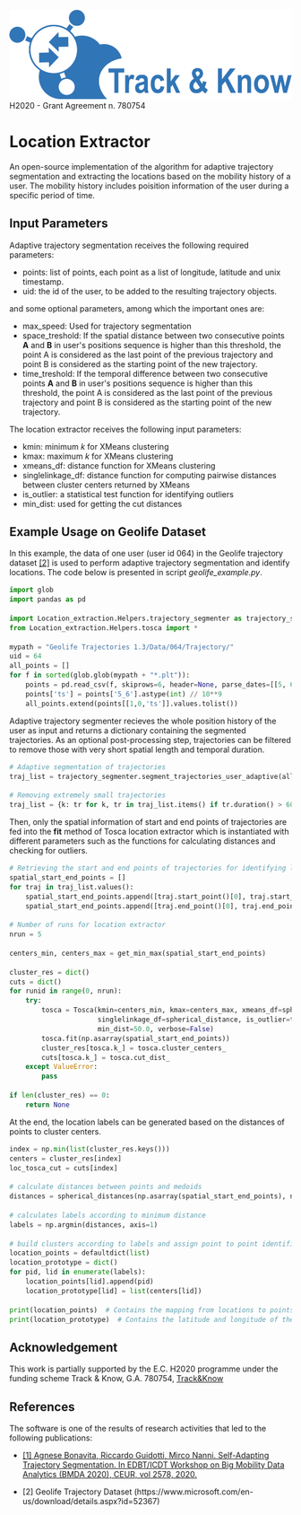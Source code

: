 ![Track and Know project](../EV_simulation/fig/tak.jpg "Track and Know project")
H2020 - Grant Agreement n. 780754

# Location Extractor
An open-source implementation of the algorithm for adaptive trajectory segmentation and extracting the locations based on the mobility history of a user. The mobility history includes poisition information of the user during a specific period of time.

## Input Parameters
Adaptive trajectory segmentation receives the following required parameters:
* points: list of points, each point as a list of longitude, latitude and unix timestamp.
* uid: the id of the user, to be added to the resulting trajectory objects.

and some optional parameters, among which the important ones are:
* max_speed: Used for trajectory segmentation
* space_treshold: If the spatial distance between two consecutive points **A** and **B** in user's positions sequence is higher than this threshold, the point A is considered as the last point of the previous trajectory and point B is considered as the starting point of the new trajectory.
* time_treshold: If the temporal difference between two consecutive points **A** and **B** in user's positions sequence is higher than this threshold, the point A is considered as the last point of the previous trajectory and point B is considered as the starting point of the new trajectory.

The location extractor receives the following input parameters:
* kmin: minimum *k* for XMeans clustering
* kmax: maximum *k* for XMeans clustering
* xmeans_df: distance function for XMeans clustering
* singlelinkage_df: distance function for computing pairwise distances between cluster centers returned by XMeans 
* is_outlier: a statistical test function for identifying outliers
* min_dist: used for getting the cut distances

## Example Usage on Geolife Dataset
In this example, the data of one user (user id 064) in the Geolife trajectory dataset [[2]](#2) is used to perform adaptive trajectory segmentation and identify locations. The code below is presented in script *geolife_example.py*.

```python
import glob
import pandas as pd

import Location_extraction.Helpers.trajectory_segmenter as trajectory_segmenter
from Location_extraction.Helpers.tosca import *

mypath = "Geolife Trajectories 1.3/Data/064/Trajectory/"
uid = 64
all_points = []
for f in sorted(glob.glob(mypath + "*.plt")):
    points = pd.read_csv(f, skiprows=6, header=None, parse_dates=[[5, 6]])
    points['ts'] = points['5_6'].astype(int) // 10**9
    all_points.extend(points[[1,0,'ts']].values.tolist())
```

Adaptive trajectory segmenter recieves the whole position history of the user as input and returns a dictionary containing the segmented trajectories. As an optional post-processing step, trajectories can be filtered to remove those with very short spatial length and temporal duration.

```python
# Adaptive segmentation of trajectories
traj_list = trajectory_segmenter.segment_trajectories_user_adaptive(all_points, int(uid), temporal_thr=1200, spatial_thr=50, max_speed=0.07)

# Removing extremely small trajectories
traj_list = {k: tr for k, tr in traj_list.items() if tr.duration() > 60 or tr.length() > 1.0}
```

Then, only the spatial information of start and end points of trajectories are fed into the **fit** method of Tosca location extractor which is instantiated with different parameters such as the functions for calculating distances and checking for outliers.

```python
# Retrieving the start and end points of trajectories for identifying locations
spatial_start_end_points = []
for traj in traj_list.values():
    spatial_start_end_points.append([traj.start_point()[0], traj.start_point()[1]])  # lon, lat
    spatial_start_end_points.append([traj.end_point()[0], traj.end_point()[1]])  # lon, lat

# Number of runs for location extractor
nrun = 5

centers_min, centers_max = get_min_max(spatial_start_end_points)

cluster_res = dict()
cuts = dict()
for runid in range(0, nrun):
    try:
        tosca = Tosca(kmin=centers_min, kmax=centers_max, xmeans_df=spherical_distances,
                      singlelinkage_df=spherical_distance, is_outlier=thompson_test,
                      min_dist=50.0, verbose=False)
        tosca.fit(np.asarray(spatial_start_end_points))
        cluster_res[tosca.k_] = tosca.cluster_centers_
        cuts[tosca.k_] = tosca.cut_dist_
    except ValueError:
        pass

if len(cluster_res) == 0:
    return None
```

At the end, the location labels can be generated based on the distances of points to cluster centers.

```python
index = np.min(list(cluster_res.keys()))
centers = cluster_res[index]
loc_tosca_cut = cuts[index]

# calculate distances between points and medoids
distances = spherical_distances(np.asarray(spatial_start_end_points), np.asarray(centers))

# calculates labels according to minimum distance
labels = np.argmin(distances, axis=1)

# build clusters according to labels and assign point to point identifier
location_points = defaultdict(list)
location_prototype = dict()
for pid, lid in enumerate(labels):
    location_points[lid].append(pid)
    location_prototype[lid] = list(centers[lid])

print(location_points)  # Contains the mapping from locations to points
print(location_prototype)  # Contains the latitude and longitude of the location centroids
```

## Acknowledgement
This work is partially supported by the E.C. H2020 programme under the funding scheme Track & Know, G.A. 780754, [Track&Know](https://trackandknowproject.eu)

## References
The software is one of the results of research activities that led to the following publications:

* [<div id="1">[1] Agnese Bonavita, Riccardo Guidotti, Mirco Nanni.
Self-Adapting Trajectory Segmentation.
In EDBT/ICDT Workshop on Big Mobility Data Analytics (BMDA 2020), CEUR, vol 2578, 2020.</div>](http://ceur-ws.org/Vol-2578/BMDA3.pdf)

* <div id="2">[2] Geolife Trajectory Dataset (https://www.microsoft.com/en-us/download/details.aspx?id=52367)
